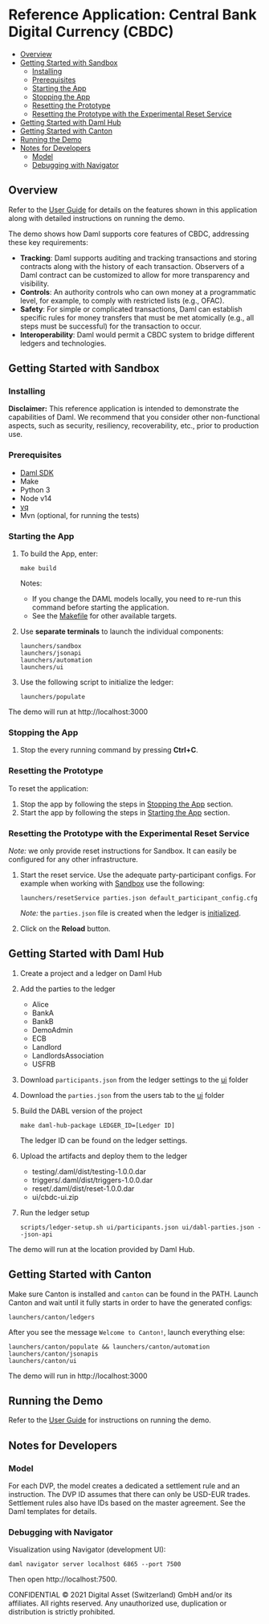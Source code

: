 # Reference Application: Central Bank Digital Currency (CBDC)

- [Overview](#overview)
- [Getting Started with Sandbox](#getting-started-with-sandbox)
  - [Installing](#installing)
  - [Prerequisites](#prerequisites)
  - [Starting the App](#starting-the-app)
  - [Stopping the App](#stopping-the-app)
  - [Resetting the Prototype](#resetting-the-prototype)
  - [Resetting the Prototype with the Experimental Reset Service](#resetting-the-prototype-with-the-experimental-reset-service)
- [Getting Started with Daml Hub](#getting-started-with-daml-hub)
- [Getting Started with Canton](#getting-started-with-canton)
- [Running the Demo](#running-the-demo)
- [Notes for Developers](#notes-for-developers)
  - [Model](#model)
  - [Debugging with Navigator](#debugging-with-navigator)

## Overview

Refer to the [User Guide] for details on the features shown in this application along with detailed instructions on running the demo.

The demo shows how Daml supports core features of CBDC, addressing these key requirements:
* **Tracking**: Daml supports auditing and tracking transactions and storing contracts along with the history of each transaction. Observers of a Daml contract can be customized to allow for more transparency and visibility.
* **Controls**: An authority controls who can own money at a programmatic level, for example, to comply with restricted lists (e.g., OFAC).
* **Safety**: For simple or complicated transactions, Daml can establish specific rules for money transfers that must be met atomically (e.g., all steps must be successful) for the transaction to occur.
* **Interoperability**: Daml would permit a CBDC system to bridge different ledgers and technologies.

## Getting Started with Sandbox

### Installing

**Disclaimer:** This reference application is intended to demonstrate the capabilities of Daml. We recommend that you consider other non-functional aspects, such as security, resiliency, recoverability, etc., prior to production use.

### Prerequisites
- [Daml SDK](https://docs.daml.com/)
- Make
- Python 3
- Node v14
- [yq](https://pypi.org/project/yq/)
- Mvn (optional, for running the tests)

### Starting the App

1. To build the App, enter:
   ```shell
   make build
   ```
   Notes:
   * If you change the DAML models locally, you need to re-run this command before starting the application.
   * See the [Makefile](Makefile) for other available targets.

1. Use **separate terminals** to launch the individual components:

   ```shell
   launchers/sandbox
   launchers/jsonapi
   launchers/automation
   launchers/ui
   ```

1. Use the following script to initialize the ledger:
   ```
   launchers/populate
   ```

The demo will run at http://localhost:3000

### Stopping the App

1. Stop the every running command by pressing **Ctrl+C**.

### Resetting the Prototype

To reset the application:
1.  Stop the app by following the steps in [Stopping the App](#stopping-the-app) section.
1.  Start the app by following the steps in [Starting the App](#starting-the-app) section.

### Resetting the Prototype with the Experimental Reset Service

*Note:* we only provide reset instructions for Sandbox. It can easily be configured for any other infrastructure.

1. Start the reset service.
   Use the adequate party-participant configs. For example when working with [Sandbox](#getting-started-with-daml-hub) use the following:
   ```
   launchers/resetService parties.json default_participant_config.cfg
   ```
   *Note:* the `parties.json` file is created when the ledger is [initialized](#starting-the-app).

2.  Click on the **Reload** button.


## Getting Started with Daml Hub

1. Create a project and a ledger on Daml Hub
2. Add the parties to the ledger
   - Alice
   - BankA
   - BankB
   - DemoAdmin
   - ECB
   - Landlord
   - LandlordsAssociation
   - USFRB
3. Download `participants.json` from the ledger settings to the [ui] folder
4. Download the `parties.json` from the users tab to the [ui] folder
5. Build the DABL version of the project
   ```shell
   make daml-hub-package LEDGER_ID=[Ledger ID]
   ```

    The ledger ID can be found on the ledger settings.
6. Upload the artifacts and deploy them to the ledger
   - testing/.daml/dist/testing-1.0.0.dar
   - triggers/.daml/dist/triggers-1.0.0.dar
   - reset/.daml/dist/reset-1.0.0.dar
   - ui/cbdc-ui.zip
7.  Run the ledger setup
    ```shell
    scripts/ledger-setup.sh ui/participants.json ui/dabl-parties.json --json-api
    ```

The demo will run at the location provided by Daml Hub.

## Getting Started with Canton

Make sure Canton is installed and `canton` can be found in the PATH.
Launch Canton and wait until it fully starts in order to have the generated configs:
```
launchers/canton/ledgers
```
After you see the message `Welcome to Canton!`, launch everything else:
```
launchers/canton/populate && launchers/canton/automation
launchers/canton/jsonapis
launchers/canton/ui
```
The demo will run in http://localhost:3000

## Running the Demo

Refer to the [User Guide] for instructions on running the demo.

## Notes for Developers

### Model
For each DVP, the model creates a dedicated a settlement rule and an instruction. The DVP ID assumes that there can only be USD-EUR trades. Settlement rules also have IDs based on the master agreement. See the Daml templates for details.

### Debugging with Navigator
Visualization using Navigator (development UI):
```
daml navigator server localhost 6865 --port 7500
```
Then open http://localhost:7500.


CONFIDENTIAL © 2021 Digital Asset (Switzerland) GmbH and/or its affiliates. All rights reserved.
Any unauthorized use, duplication or distribution is strictly prohibited.

[ui]: ui
[User Guide]: CBDC_Demo_User_Guide.pdf
